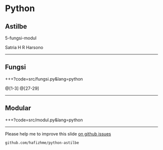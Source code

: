 # Python

## Astilbe

5-fungsi-modul

Satria H R Harsono

---

## Fungsi

+++?code=src/fungsi.py&lang=python

@[1-3]
@[27-29]


---

## Modular

+++?code=src/modul.py&lang=python

---

Please help me to improve this slide [on github issues](https://github.com/hafizhme/python-astilbe/issues)

`github.com/hafizhme/python-astilbe`
